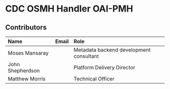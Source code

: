 # CDC OSMH Handler OAI-PMH

## Contributors

| Name             | Email                                   | Role                                    |
|:-----------------|:----------------------------------------|:----------------------------------------|
| Moses Mansaray   | <moses AT doraventures DOT com>         | Metadata backend development consultant |
| John Shepherdson | <john DOT shepherdson AT cessda DOT eu> | Platform Delivery Director              |
| Matthew Morris   | <matthew DOT morris AT cessda DOT eu>   | Technical Officer                       |

